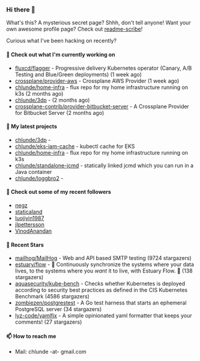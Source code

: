 ### Hi there 👋

What's this? A mysterious secret page? Shhh, don't tell anyone!
Want your own awesome profile page? Check out [readme-scribe](https://github.com/muesli/readme-scribe)!

Curious what I've been hacking on recently?

#### 👷 Check out what I'm currently working on

- [fluxcd/flagger](https://github.com/fluxcd/flagger) - Progressive delivery Kubernetes operator (Canary, A/B Testing and Blue/Green deployments) (1 week ago)
- [crossplane/provider-aws](https://github.com/crossplane/provider-aws) - Crossplane AWS Provider (1 week ago)
- [chlunde/home-infra](https://github.com/chlunde/home-infra) - flux repo for my home infrastructure running on k3s  (2 months ago)
- [chlunde/3dp](https://github.com/chlunde/3dp) -  (2 months ago)
- [crossplane-contrib/provider-bitbucket-server](https://github.com/crossplane-contrib/provider-bitbucket-server) - A Crossplane Provider for Bitbucket Server (2 months ago)

#### 🌱 My latest projects

- [chlunde/3dp](https://github.com/chlunde/3dp) - 
- [chlunde/eks-iam-cache](https://github.com/chlunde/eks-iam-cache) - kubectl cache for EKS
- [chlunde/home-infra](https://github.com/chlunde/home-infra) - flux repo for my home infrastructure running on k3s 
- [chlunde/standalone-jcmd](https://github.com/chlunde/standalone-jcmd) - statically linked jcmd which you can run in a Java container
- [chlunde/loggbro2](https://github.com/chlunde/loggbro2) - 



#### 👯 Check out some of my recent followers

- [negz](https://github.com/negz)
- [staticaland](https://github.com/staticaland)
- [luojiyin1987](https://github.com/luojiyin1987)
- [jlpettersson](https://github.com/jlpettersson)
- [VinodAnandan](https://github.com/VinodAnandan)

#### 🌟 Recent Stars

- [mailhog/MailHog](https://github.com/mailhog/MailHog) - Web and API based SMTP testing (9724 stargazers)
- [estuary/flow](https://github.com/estuary/flow) - 🌊 Continuously synchronize the systems where your data lives, to the systems where you _want_ it to live, with Estuary Flow. 🌊  (138 stargazers)
- [aquasecurity/kube-bench](https://github.com/aquasecurity/kube-bench) - Checks whether Kubernetes is deployed according to security best practices as defined in the CIS Kubernetes Benchmark (4586 stargazers)
- [zombiezen/postgrestest](https://github.com/zombiezen/postgrestest) - A Go test harness that starts an ephemeral PostgreSQL server (34 stargazers)
- [lyz-code/yamlfix](https://github.com/lyz-code/yamlfix) - A simple opinionated yaml formatter that keeps your comments! (27 stargazers)

#### 📫 How to reach me

- Mail: chlunde -at- gmail.com
